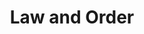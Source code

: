 ---
layout: default
title: Law and Order
nav_order: 1
has_children: true
parent: Organisations
permalink: /docs/organisations/law
---